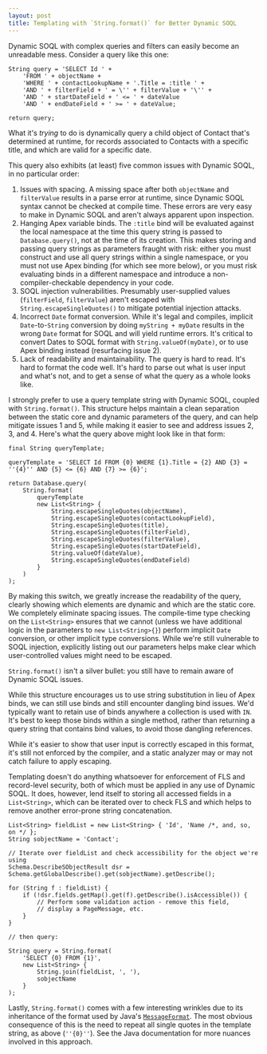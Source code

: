 ```yaml
---
layout: post
title: Templating with `String.format()` for Better Dynamic SOQL 
---
```


Dynamic SOQL with complex queries and filters can easily become an unreadable mess. Consider a query like this one: 

    String query = 'SELECT Id ' +
        'FROM ' + objectName +
        'WHERE ' + contactLookupName + '.Title = :title ' +
        'AND ' + filterField + ' = \'' + filterValue + '\'' +
        'AND ' + startDateField + ' <= ' + dateValue
        'AND ' + endDateField + ' >= ' + dateValue;

    return query;

What it's *trying* to do is dynamically query a child object of Contact that's determined at runtime, for records associated to Contacts with a specific title, and which are valid for a specific date.

This query also exhibits (at least) five common issues with Dynamic SOQL, in no particular order:

 1. Issues with spacing. A missing space after both `objectName` and `filterValue` results in a parse error at runtime, since Dynamic SOQL syntax cannot be checked at compile time. These errors are very easy to make in Dynamic SOQL and aren't always apparent upon inspection.
 2. Hanging Apex variable binds. The `:title` bind will be evaluated against the local namespace at the time this query string is passed to `Database.query()`, not at the time of its creation. This makes storing and passing query strings as parameters fraught with risk: either you must construct and use all query strings within a single namespace, or you must not use Apex binding (for which see more below), or you must risk evaluating binds in a different namespace and introduce a non-compiler-checkable dependency in your code.
 3. SOQL injection vulnerabilities. Presumably user-supplied values (`filterField`, `filterValue`) aren't escaped with `String.escapeSingleQuotes()` to mitigate potential injection attacks.
 4. Incorrect `Date` format conversion. While it's legal and compiles, implicit `Date`-to-`String` conversion by doing `myString + myDate` results in the wrong `Date` format for SOQL and will yield runtime errors. It's critical to convert Dates to SOQL format with `String.valueOf(myDate)`, or to use Apex binding instead (resurfacing issue 2).
 5. Lack of readability and maintainability. The query is hard to read. It's hard to format the code well. It's hard to parse out what is user input and what's not, and to get a sense of what the query as a whole looks like.

I strongly prefer to use a query template string with Dynamic SOQL, coupled with `String.format()`. This structure helps maintain a clean separation between the static core and dynamic parameters of the query, and can help mitigate issues 1 and 5, while making it easier to see and address issues 2, 3, and 4. Here's what the query above might look like in that form:

    final String queryTemplate;
    
    queryTemplate = 'SELECT Id FROM {0} WHERE {1}.Title = {2} AND {3} = ''{4}'' AND {5} <= {6} AND {7} >= {6}';

    return Database.query(
        String.format(
            queryTemplate
            new List<String> {
                String.escapeSingleQuotes(objectName),
                String.escapeSingleQuotes(contactLookupField),
                String.escapeSingleQuotes(title),
                String.escapeSingleQuotes(filterField),
                String.escapeSingleQuotes(filterValue),
                String.escapeSingleQuotes(startDateField),
                String.valueOf(dateValue),
                String.escapeSingleQuotes(endDateField)
            }
        )
    );

By making this switch, we greatly increase the readability of the query, clearly showing which elements are dynamic and which are the static core. We completely eliminate spacing issues. The compile-time type checking on the `List<String>` ensures that we cannot (unless we have additional logic in the parameters to `new List<String>{}`) perform implicit `Date` conversion, or other implicit type conversions. While we're still vulnerable to SOQL injection, explicitly listing out our parameters helps make clear which user-controlled values might need to be escaped.

`String.format()` isn't a silver bullet: you still have to remain aware of Dynamic SOQL issues.

While this structure encourages us to use string substitution in lieu of Apex binds, we can still use binds and still encounter dangling bind issues. We'd typically want to retain use of binds anywhere a collection is used with `IN`. It's best to keep those binds within a single method, rather than returning a query string that contains bind values, to avoid those dangling references.

While it's easier to show that user input is correctly escaped in this format, it's still not enforced by the compiler, and a static analyzer may or may not catch failure to apply escaping. 

Templating doesn't do anything whatsoever for enforcement of FLS and record-level security, both of which must be applied in any use of Dynamic SOQL. It does, however, lend itself to storing all accessed fields in a `List<String>`, which can be iterated over to check FLS and which helps to remove another error-prone string concatenation.

    List<String> fieldList = new List<String> { 'Id', 'Name /*, and, so, on */ };
    String sobjectName = 'Contact';

    // Iterate over fieldList and check accessibility for the object we're using
    Schema.DescribeSObjectResult dsr = Schema.getGlobalDescribe().get(sobjectName).getDescribe();

    for (String f : fieldList) {
        if (!dsr.fields.getMap().get(f).getDescribe().isAccessible()) {
            // Perform some validation action - remove this field,
            // display a PageMessage, etc.
        }
    }

    // then query:

    String query = String.format(
        'SELECT {0} FROM {1}',
        new List<String> {
            String.join(fieldList, ', '),
            sobjectName
        }
    );

Lastly, `String.format()` comes with a few interesting wrinkles due to its inheritance of the format used by Java's [`MessageFormat`](https://docs.oracle.com/javase/7/docs/api/java/text/MessageFormat.html). The most obvious consequence of this is the need to repeat all single quotes in the template string, as above (`''{0}''`). See the Java documentation for more nuances involved in this approach.